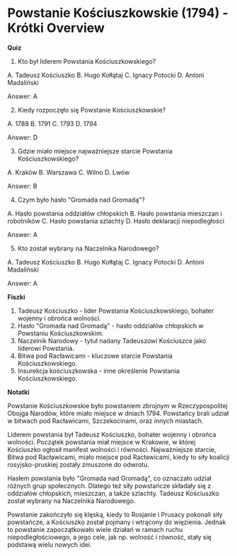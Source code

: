  Powstanie Kościuszkowskie (1794) - Krótki Overview
=============================================

**Quiz**

1. Kto był liderem Powstania Kościuszkowskiego?

A. Tadeusz Kościuszko
B. Hugo Kołłątaj
C. Ignacy Potocki
D. Antoni Madaliński

 Answer: A

2. Kiedy rozpoczęło się Powstanie Kościuszkowskie?

A. 1788
B. 1791
C. 1793
D. 1794

 Answer: D

3. Gdzie miało miejsce najważniejsze starcie Powstania Kościuszkowskiego?

A. Kraków
B. Warszawa
C. Wilno
D. Lwów

 Answer: B

4. Czym było hasło "Gromada nad Gromadą"?

A. Hasło powstania oddziałów chłopskich
B. Hasło powstania mieszczan i robotników
C. Hasło powstania szlachty
D. Hasło deklaracji niepodległości

 Answer: A

5. Kto został wybrany na Naczelnika Narodowego?

A. Tadeusz Kościuszko
B. Hugo Kołłątaj
C. Ignacy Potocki
D. Antoni Madaliński

 Answer: A

**Fiszki**

1. Tadeusz Kościuszko - lider Powstania Kościuszkowskiego, bohater wojenny i obrońca wolności.
2. Hasło "Gromada nad Gromadą" - hasło oddziałów chłopskich w Powstaniu Kościuszkowskim.
3. Naczelnik Narodowy - tytuł nadany Tadeuszowi Kościuszce jako liderowi Powstania.
4. Bitwa pod Racławicami - kluczowe starcie Powstania Kościuszkowskiego.
5. Insurekcja kościuszkowska - inne określenie Powstania Kościuszkowskiego.

**Notatki**

Powstanie Kościuszkowskie było powstaniem zbrojnym w Rzeczypospolitej Obojga Narodów, które miało miejsce w dniach 1794. Powstańcy brali udział w bitwach pod Racławicami, Szczekocinami, oraz innych miastach.

Liderem powstania był Tadeusz Kościuszko, bohater wojenny i obrońca wolności. Początek powstania miał miejsce w Krakowie, w której Kościuszko ogłosił manifest wolności i równości. Najważniejsze starcie, Bitwa pod Racławicami, miało miejsce pod Racławicami, kiedy to siły koalicji rosyjsko-pruskiej zostały zmuszone do odwrotu.

Hasłem powstania było "Gromada nad Gromadą", co oznaczało udział różnych grup społecznych. Dlatego też siły powstańcze składały się z oddziałów chłopskich, mieszczan, a także szlachty. Tadeusz Kościuszko został wybrany na Naczelnika Narodowego.

Powstanie zakończyło się klęską, kiedy to Rosjanie i Prusacy pokonali siły powstańcze, a Kościuszko został pojmany i wtrącony do więzienia. Jednak to powstanie zapoczątkowało wiele działań w ramach ruchu niepodległościowego, a jego cele, jak np. wolność i równość, stały się podstawą wielu nowych idei.